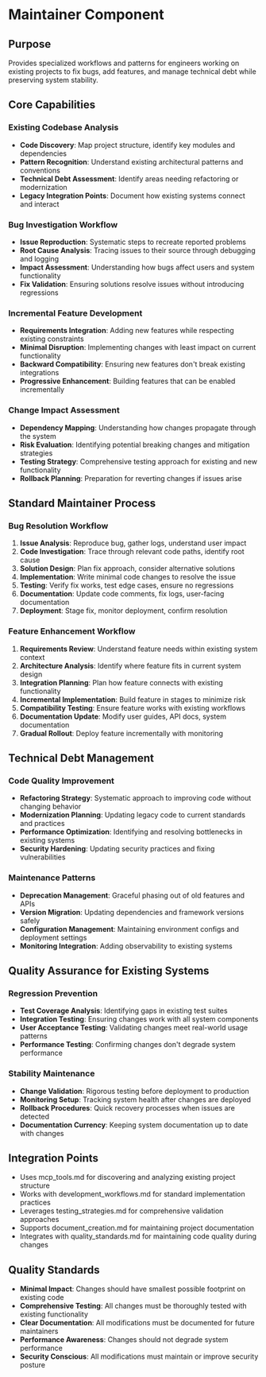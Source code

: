 # Maintainer Component

## Purpose
Provides specialized workflows and patterns for engineers working on existing projects to fix bugs, add features, and manage technical debt while preserving system stability.

## Core Capabilities

### Existing Codebase Analysis
- **Code Discovery**: Map project structure, identify key modules and dependencies
- **Pattern Recognition**: Understand existing architectural patterns and conventions
- **Technical Debt Assessment**: Identify areas needing refactoring or modernization
- **Legacy Integration Points**: Document how existing systems connect and interact

### Bug Investigation Workflow
- **Issue Reproduction**: Systematic steps to recreate reported problems
- **Root Cause Analysis**: Tracing issues to their source through debugging and logging
- **Impact Assessment**: Understanding how bugs affect users and system functionality
- **Fix Validation**: Ensuring solutions resolve issues without introducing regressions

### Incremental Feature Development
- **Requirements Integration**: Adding new features while respecting existing constraints
- **Minimal Disruption**: Implementing changes with least impact on current functionality
- **Backward Compatibility**: Ensuring new features don't break existing integrations
- **Progressive Enhancement**: Building features that can be enabled incrementally

### Change Impact Assessment
- **Dependency Mapping**: Understanding how changes propagate through the system
- **Risk Evaluation**: Identifying potential breaking changes and mitigation strategies
- **Testing Strategy**: Comprehensive testing approach for existing and new functionality
- **Rollback Planning**: Preparation for reverting changes if issues arise

## Standard Maintainer Process

### Bug Resolution Workflow
1. **Issue Analysis**: Reproduce bug, gather logs, understand user impact
2. **Code Investigation**: Trace through relevant code paths, identify root cause
3. **Solution Design**: Plan fix approach, consider alternative solutions
4. **Implementation**: Write minimal code changes to resolve the issue
5. **Testing**: Verify fix works, test edge cases, ensure no regressions
6. **Documentation**: Update code comments, fix logs, user-facing documentation
7. **Deployment**: Stage fix, monitor deployment, confirm resolution

### Feature Enhancement Workflow
1. **Requirements Review**: Understand feature needs within existing system context
2. **Architecture Analysis**: Identify where feature fits in current system design
3. **Integration Planning**: Plan how feature connects with existing functionality
4. **Incremental Implementation**: Build feature in stages to minimize risk
5. **Compatibility Testing**: Ensure feature works with existing workflows
6. **Documentation Update**: Modify user guides, API docs, system documentation
7. **Gradual Rollout**: Deploy feature incrementally with monitoring

## Technical Debt Management

### Code Quality Improvement
- **Refactoring Strategy**: Systematic approach to improving code without changing behavior
- **Modernization Planning**: Updating legacy code to current standards and practices
- **Performance Optimization**: Identifying and resolving bottlenecks in existing systems
- **Security Hardening**: Updating security practices and fixing vulnerabilities

### Maintenance Patterns
- **Deprecation Management**: Graceful phasing out of old features and APIs
- **Version Migration**: Updating dependencies and framework versions safely
- **Configuration Management**: Maintaining environment configs and deployment settings
- **Monitoring Integration**: Adding observability to existing systems

## Quality Assurance for Existing Systems

### Regression Prevention
- **Test Coverage Analysis**: Identifying gaps in existing test suites
- **Integration Testing**: Ensuring changes work with all system components
- **User Acceptance Testing**: Validating changes meet real-world usage patterns
- **Performance Testing**: Confirming changes don't degrade system performance

### Stability Maintenance
- **Change Validation**: Rigorous testing before deployment to production
- **Monitoring Setup**: Tracking system health after changes are deployed
- **Rollback Procedures**: Quick recovery processes when issues are detected
- **Documentation Currency**: Keeping system documentation up to date with changes

## Integration Points
- Uses mcp_tools.md for discovering and analyzing existing project structure
- Works with development_workflows.md for standard implementation practices
- Leverages testing_strategies.md for comprehensive validation approaches
- Supports document_creation.md for maintaining project documentation
- Integrates with quality_standards.md for maintaining code quality during changes

## Quality Standards
- **Minimal Impact**: Changes should have smallest possible footprint on existing code
- **Comprehensive Testing**: All changes must be thoroughly tested with existing functionality
- **Clear Documentation**: All modifications must be documented for future maintainers
- **Performance Awareness**: Changes should not degrade system performance
- **Security Conscious**: All modifications must maintain or improve security posture